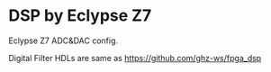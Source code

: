 # DSP by Eclypse Z7
Eclypse Z7 ADC&amp;DAC config.

Digital Filter HDLs are same as https://github.com/ghz-ws/fpga_dsp

